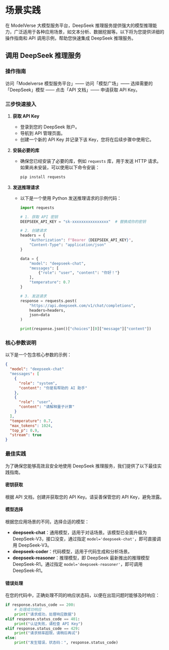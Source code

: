 # 场景实践

在 ModelVerse 大模型服务平台，DeepSeek 推理服务提供强大的模型推理能力，广泛适用于各种应用场景，如文本分析、数据挖掘等。以下将为您提供详细的操作指南和 API 调用示例，帮助您快速集成 DeepSeek 推理服务。

## 调用 DeepSeek 推理服务

### 操作指南

访问「Modelverse 模型服务平台」—— 访问「模型广场」—— 选择需要的「DeepSeek」模型 —— 点击「API 文档」—— 申请获取 API Key。

### 三步快速接入

1. **获取 API Key**
   - 登录到您的 DeepSeek 账户。
   - 导航到 API 管理页面。
   - 创建一个新的 API Key 并记录下该 Key，您将在后续步骤中使用它。

2. **安装必要的库**
   - 确保您已经安装了必要的库，例如 `requests` 库，用于发送 HTTP 请求。如果尚未安装，可以使用以下命令安装：
     ```bash
     pip install requests
     ```

3. **发送推理请求**
   - 以下是一个使用 Python 发送推理请求的示例代码：
     ```python
     import requests

     # 1. 获取 API 密钥
     DEEPSEEK_API_KEY = "sk-xxxxxxxxxxxxxxxx"  # 替换成你的密钥

     # 2. 创建请求
     headers = {
         "Authorization": f"Bearer {DEEPSEEK_API_KEY}",
         "Content-Type": "application/json"
     }

     data = {
         "model": "deepseek-chat",
         "messages": [
             {"role": "user", "content": "你好！"}
         ],
         "temperature": 0.7
     }

     # 3. 发送请求
     response = requests.post(
         "https://api.deepseek.com/v1/chat/completions",
         headers=headers,
         json=data
     )

     print(response.json()["choices"][0]["message"]["content"])
     ```

### 核心参数说明

以下是一个包含核心参数的示例：

```json
{
  "model": "deepseek-chat"  
  "messages": [  
    {
      "role": "system",
      "content": "你是有帮助的 AI 助手"
    },
    {
      "role": "user",
      "content": "请解释量子计算"
    }
  ],
  "temperature": 0.7,  
  "max_tokens": 1024,  
  "top_p": 0.9,  
  "stream": true  
}
```

### 最佳实践

为了确保您能够高效且安全地使用 DeepSeek 推理服务，我们提供了以下最佳实践指南。

#### 密钥获取

根据 API 文档，创建并获取您的 API Key。请妥善保管您的 API Key，避免泄露。

#### 模型选择

根据您应用场景的不同，选择合适的模型：

- **deepseek-chat**：通用模型，适用于对话场景。该模型已全面升级为 DeepSeek-V3，接口没变，通过指定 `model='deepseek-chat'`，即可直接调用 DeepSeek-V3。
- **deepseek-coder**：代码模型，适用于代码生成和分析场景。
- **deepseek-reasoner**：推理模型，即 DeepSeek 最新推出的推理模型 DeepSeek-R1。通过指定 `model='deepseek-reasoner'`，即可调用 DeepSeek-R1。

#### 错误处理

在您的代码中，正确处理不同的响应状态码，以便在出现问题时能够及时响应：

```python
if response.status_code == 200:
    # 处理成功响应
    print("请求成功，处理响应数据")
elif response.status_code == 401:
    print("认证失败，请检查 API Key")
elif response.status_code == 429:
    print("请求频率超限，请稍后再试")
else:
    print("发生错误，状态码：", response.status_code)
```
